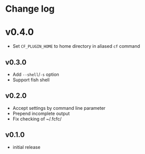 # Change log

# v0.4.0

- Set `CF_PLUGIN_HOME` to home directory in aliased `cf` command

## v0.3.0

- Add `--shell`/`-s` option
- Support fish shell

## v0.2.0

- Accept settings by command line parameter
- Prepend incomplete output
- Fix checking of ~/.fcfc/

## v0.1.0

- initial release
